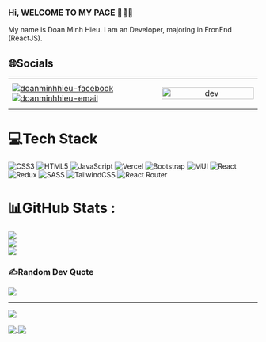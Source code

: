 ### Hi, WELCOME TO MY PAGE 👋👋👋
 My name is Doan Minh Hieu. I am an Developer, majoring in FronEnd (ReactJS).

 
## 🌐Socials



<table style="width:100%;">
  <tr>
    <td width="60%">
     <a href="https://www.facebook.com/profile.php" target="blank">
    <img src="https://img.icons8.com/bubbles/100/000000/facebook-new.png" alt="doanminhhieu-facebook" />
</a>
 
<a href="https://mail.google.com/mail" target="top">
    <img src="https://img.icons8.com/bubbles/100/000000/apple-mail.png" alt="doanminhhieu-email"  />
</a>
    </td>
    <td>
      <p align="center"> 
        <img src="https://cdn.dribbble.com/users/1059583/screenshots/4171367/coding-freak.gif" alt="dev" width="100%"/>
      </p>
    </td>
  </tr>
</table>



# 💻Tech Stack
![CSS3](https://img.shields.io/badge/css3-%231572B6.svg?style=plastic&logo=css3&logoColor=white) ![HTML5](https://img.shields.io/badge/html5-%23E34F26.svg?style=plastic&logo=html5&logoColor=white) ![JavaScript](https://img.shields.io/badge/javascript-%23323330.svg?style=plastic&logo=javascript&logoColor=%23F7DF1E) ![Vercel](https://img.shields.io/badge/vercel-%23000000.svg?style=plastic&logo=vercel&logoColor=white) ![Bootstrap](https://img.shields.io/badge/bootstrap-%23563D7C.svg?style=plastic&logo=bootstrap&logoColor=white) ![MUI](https://img.shields.io/badge/MUI-%230081CB.svg?style=plastic&logo=material-ui&logoColor=white) ![React](https://img.shields.io/badge/react-%2320232a.svg?style=plastic&logo=react&logoColor=%2361DAFB) ![Redux](https://img.shields.io/badge/redux-%23593d88.svg?style=plastic&logo=redux&logoColor=white) ![SASS](https://img.shields.io/badge/SASS-hotpink.svg?style=plastic&logo=SASS&logoColor=white) ![TailwindCSS](https://img.shields.io/badge/tailwindcss-%2338B2AC.svg?style=plastic&logo=tailwind-css&logoColor=white) ![React Router](https://img.shields.io/badge/React_Router-CA4245?style=plastic&logo=react-router&logoColor=white)
# 📊GitHub Stats :
![](https://github-readme-stats.vercel.app/api?username=hieudm94&theme=gruvbox&hide_border=false&include_all_commits=false&count_private=true)<br/>
![](https://github-readme-streak-stats.herokuapp.com/?user=hieudm94&theme=gruvbox&hide_border=false)<br/>
![](https://github-readme-stats.vercel.app/api/top-langs/?username=hieudm94&theme=gruvbox&hide_border=false&include_all_commits=false&count_private=true&layout=compact)


### ✍️Random Dev Quote
![](https://quotes-github-readme.vercel.app/api?type=horizontal&theme=radical)

---
[![](https://visitcount.itsvg.in/api?id=hieudm94&icon=0&color=0)](https://visitcount.itsvg.in)


<a href="https://github.com/hieudm94/FIVERR-CS">
  <!-- Change the `github-readme-stats.anuraghazra1.vercel.app` to `github-readme-stats.vercel.app`  -->
  <img align="center" src="https://github-readme-stats.anuraghazra1.vercel.app/api/pin/?username=hieudm94&repo=FIVERR-CS&theme=radical" />
</a> 
<a href="https://github.com/hieudm94/Masterword">
  <!-- Change the `github-readme-stats.anuraghazra1.vercel.app` to `github-readme-stats.vercel.app`  -->
  <img align="center" src="https://github-readme-stats.anuraghazra1.vercel.app/api/pin/?username=hieudm94&repo=Masterword&theme=monokai" />
</a> 

<!--
**hieudm94/hieudm94** is a ✨ _special_ ✨ repository because its `README.md` (this file) appears on your GitHub profile.

Here are some ideas to get you started:

- 🌱 I’m currently learning FrontEnd (ReactJS)
- 👯 I’m looking to collaborate on ...
- 🤔 I’m looking for help with ...
- 💬 Ask me about ...
- 📫 How to reach me: ...
- 😄 Pronouns: ...
- ⚡ Fun fact: ...
-->
